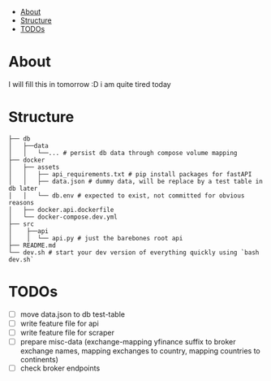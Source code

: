 - [About](#about)
- [Structure](#structure)
- [TODOs](#todos)


# About
I will fill this in tomorrow :D i am quite tired today


# Structure
```
├── db
│   ├──data
│   │   └──... # persist db data through compose volume mapping
├── docker
│   ├── assets
│   │   ├── api_requirements.txt # pip install packages for fastAPI
│   │   ├── data.json # dummy data, will be replace by a test table in db later
│   │   └── db.env # expected to exist, not committed for obvious reasons
│   ├── docker.api.dockerfile
│   └── docker-compose.dev.yml
├── src
│    ├──api
│    │  └── api.py # just the barebones root api
├── README.md
└── dev.sh # start your dev version of everything quickly using `bash dev.sh`
```

# TODOs
- [ ] move data.json to db test-table
- [ ] write feature file for api
- [ ] write feature file for scraper
- [ ] prepare misc-data (exchange-mapping yfinance suffix to broker exchange names, mapping exchanges to country, mapping countries to continents)
- [ ] check broker endpoints